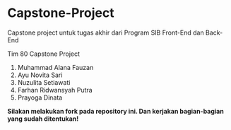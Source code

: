 # Capstone-Project
Capstone project untuk tugas akhir dari Program SIB Front-End dan Back-End

Tim 80 Capstone Project
1. Muhammad Alana Fauzan
2. Ayu Novita Sari
3. Nuzulita Setiawati
4. Farhan Ridwansyah Putra
5. Prayoga Dinata


**Silakan melakukan fork pada repository ini. Dan kerjakan bagian-bagian yang sudah ditentukan!**
